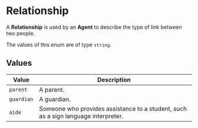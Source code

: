 # Relationship
A **Relationship** is used by an **Agent** to describe the
type of link between two people.

The values of this enum are of type `string`.

## Values
| Value | Description |
| ----- | ----------- |
| `parent` | A parent. |
| `guardian` | A guardian. |
| `aide` | Someone who provides assistance to a student, such as a sign language interpreter. |
